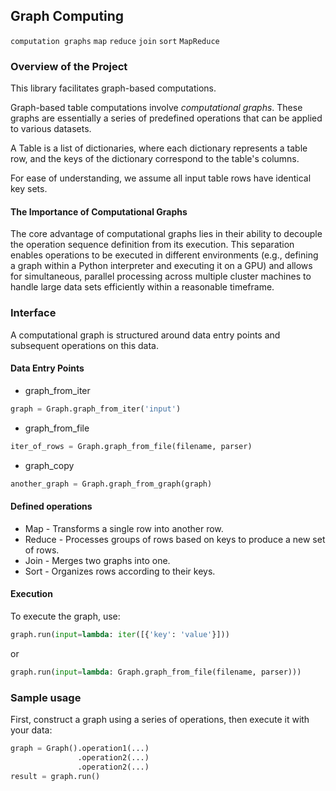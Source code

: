 ## Graph Computing
`computation graphs` `map` `reduce` `join` `sort` `MapReduce`

### Overview of the Project
This library facilitates graph-based computations.

Graph-based table computations involve _computational graphs_. These graphs are essentially a series of predefined operations that can be applied to various datasets.

A Table is a list of dictionaries, where each dictionary represents a table row, and the keys of the dictionary correspond to the table's columns.

For ease of understanding, we assume all input table rows have identical key sets.

#### The Importance of Computational Graphs
The core advantage of computational graphs lies in their ability to decouple the operation sequence definition from its execution. This separation enables operations to be executed in different environments (e.g., defining a graph within a Python interpreter and executing it on a GPU) and allows for simultaneous, parallel processing across multiple cluster machines to handle large data sets efficiently within a reasonable timeframe.

### Interface
A computational graph is structured around data entry points and subsequent operations on this data.
#### Data Entry Points
* graph_from_iter
```python
graph = Graph.graph_from_iter('input')
```

* graph_from_file
```python
iter_of_rows = Graph.graph_from_file(filename, parser)
```

* graph_copy
```python
another_graph = Graph.graph_from_graph(graph)
```

#### Defined operations

* Map - Transforms a single row into another row.
* Reduce - Processes groups of rows based on keys to produce a new set of rows.
* Join - Merges two graphs into one.
* Sort - Organizes rows according to their keys.

#### Execution
To execute the graph, use:
```python
graph.run(input=lambda: iter([{'key': 'value'}]))
```

or

```python
graph.run(input=lambda: Graph.graph_from_file(filename, parser)))
```

### Sample usage
First, construct a graph using a series of operations, then execute it with your data:

```python
graph = Graph().operation1(...)
               .operation2(...)
               .operation2(...)
result = graph.run()
```